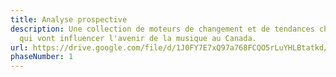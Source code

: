 ```yaml
---
title: Analyse prospective
description: Une collection de moteurs de changement et de tendances changeantes
  qui vont influencer l'avenir de la musique au Canada.
url: https://drive.google.com/file/d/1J0FY7E7xQ97a768FCQO5rLuYHLBtatkd/view?usp=sharing
phaseNumber: 1
---
```

